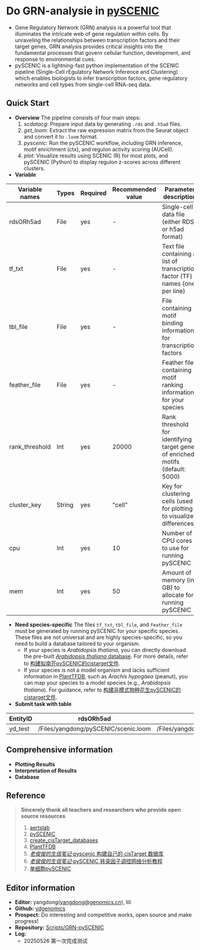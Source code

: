 # Do GRN-analysie in [pySCENIC](https://github.com/aertslab/pySCENIC.git)

- Gene Regulatory Network (GRN) analysis is a powerful tool that illuminates the intricate web of gene regulation within cells. By unraveling the relationships between transcription factors and their target genes, GRN analysis provides critical insights into the fundamental processes that govern cellular function, development, and response to environmental cues.
- pySCENIC is a lightning-fast python implementation of the SCENIC pipeline (Single-Cell rEgulatory Network Inference and Clustering) which enables biologists to infer transcription factors, gene regulatory networks and cell types from single-cell RNA-seq data.

## Quick Start
  - **Overview**
    The pipeline consists of four main steps:
    1. *scdatacg*: Prepare input data by generating `.rds` and `.h5ad` files.
    2. *get_loom*: Extract the raw expression matrix from the Seurat object and convert it to `.loom` format.
    3. *pyscenic*: Run the pySCENIC workflow, including GRN inference, motif enrichment (ctx), and regulon activity scoring (AUCell).
    4. *plot*: Visualize results using SCENIC (R) for most plots, and pySCENIC (Python) to display regulon z-scores across different clusters.
  - **Variable**

| Variable names   | Types   | Required | Recommended value | Parameter description |
|------------------|---------|----------|-------------------|-----------------------|
| rdsORh5ad        | File    | yes      | -                 | Single-cell data file (either RDS or h5ad format) |
| tf_txt           | File    | yes      | -                 | Text file containing a list of transcription factor (TF) names (one per line) |
| tbl_file         | File    | yes      | -                 | File containing motif binding information for transcription factors |
| feather_file     | File    | yes      | -                 | Feather file containing motif ranking information for your species |
| rank_threshold   | Int     | yes      | 20000             | Rank threshold for identifying target genes of enriched motifs (default: 5000) |
| cluster_key      | String  | yes      | "cell"            | Key for clustering cells (used for plotting to visualize differences) |
| cpu              | Int     | yes      | 10                | Number of CPU cores to use for running pySCENIC |
| mem              | Int     | yes      | 50                | Amount of memory (in GB) to allocate for running pySCENIC |

  - **Need species-specific**
    The files `tf_txt`, `tbl_file`, and `feather_file` must be generated by running pySCENIC for your specific species. These files are not universal and are highly species-specific, so you need to build a database tailored to your organism.
    - If your species is *Arabidopsis thaliana*, you can directly download the pre-built [*Arabidopsis thaliana* database](). For more details, refer to [构建拟南芥pySCENIC的cistarget文件]().
    - If your species is not a model organism and lacks sufficient information in [PlantTFDB](https://planttfdb.gao-lab.org/), such as *Arachis hypogaea* (peanut), you can map your species to a model species (e.g., *Arabidopsis thaliana*). For guidance, refer to [构建非模式物种花生pySCENIC的cistarget文件]().
  - **Submit task with table**

| EntityID | rdsORh5ad | tf_txt | tbl_file | feather_file | rank_threshold | cluster_key | cpu | mem |
|----------|-----------|--------|----------|--------------|----------------|-------------|-----|-----|
| yd_test  | /Files/yangdong/pySCENIC/scenic.loom | /Files/yangdong/pySCENIC/NB20250525080807qmkcrf01/TF_gene_maped.txt | /Files/yangdong/pySCENIC/NB20250525080807qmkcrf01/H1314_dataget_Anno_rename_threelayers.cg_cgn.rds | /Files/yangdong/pySCENIC/NB20250525080807qmkcrf01/peanut.regions_vs_motifs.rankings.feather | 20000 | cell | 10 | 50 |

## Comprehensive information
  - **Plotting Results**
  - **Interpretation of Results**
  - **Database**

## Reference 
> **Sincerely thank all teachers and researchers who provide open source resources**
> 1. [aertslab](https://scenic.aertslab.org/)
> 2. [pySCENIC](https://github.com/aertslab/pySCENIC.git)
> 3. [create_cisTarget_databases](https://github.com/aertslab/create_cisTarget_databases.git)
> 4. [PlantTFDB](https://planttfdb.gao-lab.org/)
> 5. [*老俊俊的生信笔记*·pyscenic 构建自己的 cisTarget 数据库](https://mp.weixin.qq.com/s/7-vKrLiFS4Tlkt-rHxEGeQ)
> 6. [*老俊俊的生信笔记*·pySCENIC 转录因子调控网络分析教程](https://mp.weixin.qq.com/s/9n1ITFcC3fT8uyQGlL3Qtw)
> 7. [单细胞pySCENIC](https://mp.weixin.qq.com/s/fECULduAzhbyv7BTzzqxFA)

## Editor information
  - **Editor:** yangdong(yangdong@genomics.cn), lili
  - **Github:** [ydgenomics](https://github.com/ydgenomics)
  - **Prospect:** Do interesting and competitive works, open source and make progress!
  - **Repository:** [Scripts/GRN-pySCENIC](https://github.com/ydgenomics/Scripts/tree/main/GRN-pySCENIC)
  - **Log:**
    - 20250526 第一次完成测试